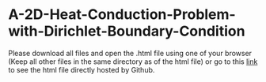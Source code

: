 # A-2D-Heat-Conduction-Problem-with-Dirichlet-Boundary-Condition
Please download all files and open the .html file using one of your browser (Keep all other files in the same directory as of the html file) or go to this [link](https://rysul119.github.io/1A-2D-Heat-Conduction-Problem-with-Dirichlet-Boundary-Condition/) to see the html file directly hosted by Github.

